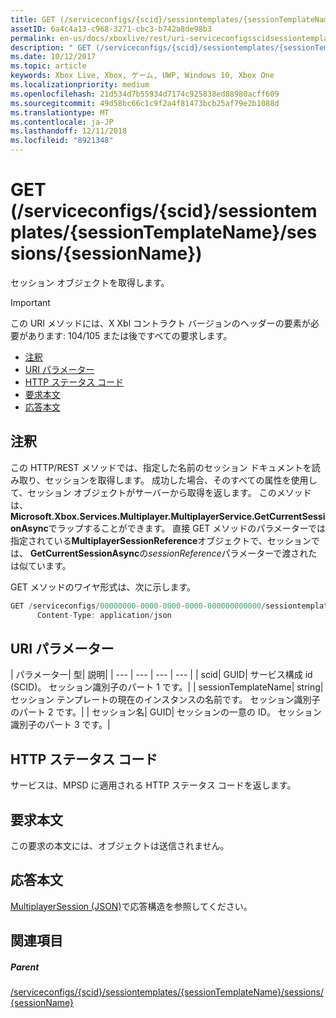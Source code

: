 ```yaml
---
title: GET (/serviceconfigs/{scid}/sessiontemplates/{sessionTemplateName}/sessions/{sessionName})
assetID: 6a4c4a13-c968-3271-cbc3-b742a8de98b3
permalink: en-us/docs/xboxlive/rest/uri-serviceconfigsscidsessiontemplatessessiontemplatenamesessionssessionnameget.html
description: " GET (/serviceconfigs/{scid}/sessiontemplates/{sessionTemplateName}/sessions/{sessionName})"
ms.date: 10/12/2017
ms.topic: article
keywords: Xbox Live, Xbox, ゲーム, UWP, Windows 10, Xbox One
ms.localizationpriority: medium
ms.openlocfilehash: 21d534d7b55934d7174c925838ed88980acff609
ms.sourcegitcommit: 49d58bc66c1c9f2a4f81473bcb25af79e2b1088d
ms.translationtype: MT
ms.contentlocale: ja-JP
ms.lasthandoff: 12/11/2018
ms.locfileid: "8921348"
---
```

# <a name="get-serviceconfigsscidsessiontemplatessessiontemplatenamesessionssessionname"></a>GET (/serviceconfigs/{scid}/sessiontemplates/{sessionTemplateName}/sessions/{sessionName})
セッション オブジェクトを取得します。

> [!IMPORTANT]
> この URI メソッドには、X Xbl コントラクト バージョンのヘッダーの要素が必要があります: 104/105 または後ですべての要求します。

  * [注釈](#ID4ET)
  * [URI パラメーター](#ID4EMB)
  * [HTTP ステータス コード](#ID4EZB)
  * [要求本文](#ID4E6B)
  * [応答本文](#ID4EKC)

<a id="ID4ET"></a>


## <a name="remarks"></a>注釈

この HTTP/REST メソッドでは、指定した名前のセッション ドキュメントを読み取り、セッションを取得します。 成功した場合、そのすべての属性を使用して、セッション オブジェクトがサーバーから取得を返します。 このメソッドは、 **Microsoft.Xbox.Services.Multiplayer.MultiplayerService.GetCurrentSessionAsync**でラップすることができます。 直接 GET メソッドのパラメーターでは指定されている**MultiplayerSessionReference**オブジェクトで、セッションでは、 **GetCurrentSessionAsync**の*sessionReference*パラメーターで渡されたは似ています。

GET メソッドのワイヤ形式は、次に示します。

```cpp
GET /serviceconfigs/00000000-0000-0000-0000-000000000000/sessiontemplates/quick/sessions/00000000-0000-0000-0000-000000000001 HTTP/1.1
      Content-Type: application/json

```



<a id="ID4EMB"></a>


## <a name="uri-parameters"></a>URI パラメーター

| パラメーター| 型| 説明|
| --- | --- | --- | --- |
| scid| GUID| サービス構成 id (SCID)。 セッション識別子のパート 1 です。|
| sessionTemplateName| string| セッション テンプレートの現在のインスタンスの名前です。 セッション識別子のパート 2 です。|
| セッション名| GUID| セッションの一意の ID。 セッション識別子のパート 3 です。|

<a id="ID4EZB"></a>


## <a name="http-status-codes"></a>HTTP ステータス コード
サービスは、MPSD に適用される HTTP ステータス コードを返します。  
<a id="ID4E6B"></a>


## <a name="request-body"></a>要求本文

この要求の本文には、オブジェクトは送信されません。

<a id="ID4EKC"></a>


## <a name="response-body"></a>応答本文
[MultiplayerSession (JSON)](../../json/json-multiplayersession.md)で応答構造を参照してください。  
<a id="ID4ETC"></a>


## <a name="see-also"></a>関連項目

<a id="ID4EVC"></a>


##### <a name="parent"></a>Parent

[/serviceconfigs/{scid}/sessiontemplates/{sessionTemplateName}/sessions/{sessionName}](uri-serviceconfigsscidsessiontemplatessessiontemplatenamesessionssessionname.md)

